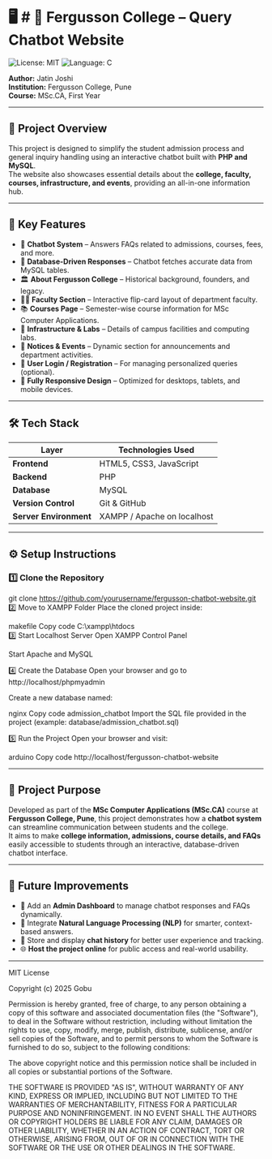 # 🖥️ # 🏫 Fergusson College – Query Chatbot Website
![License: MIT](https://img.shields.io/badge/License-MIT-yellow.svg)
![Language: C](https://img.shields.io/badge/Language-C-blue)

**Author:** Jatin Joshi  
**Institution:** Fergusson College, Pune  
**Course:** MSc.CA, First Year  

---

## 🤖 Project Overview

This project is designed to simplify the student admission process and general inquiry handling using an interactive chatbot built with **PHP and MySQL**.  
The website also showcases essential details about the **college, faculty, courses, infrastructure, and events**, providing an all-in-one information hub.

---

## 🚀 Key Features

- 💬 **Chatbot System** – Answers FAQs related to admissions, courses, fees, and more.  
- 🧠 **Database-Driven Responses** – Chatbot fetches accurate data from MySQL tables.  
- 🏛️ **About Fergusson College** – Historical background, founders, and legacy.  
- 👨‍🏫 **Faculty Section** – Interactive flip-card layout of department faculty.  
- 📚 **Courses Page** – Semester-wise course information for MSc Computer Applications.  
- 🏫 **Infrastructure & Labs** – Details of campus facilities and computing labs.  
- 📢 **Notices & Events** – Dynamic section for announcements and department activities.  
- 🔐 **User Login / Registration** – For managing personalized queries (optional).  
- 📱 **Fully Responsive Design** – Optimized for desktops, tablets, and mobile devices.

---

## 🛠️ Tech Stack

| Layer | Technologies Used |
|-------|--------------------|
| **Frontend** | HTML5, CSS3, JavaScript |
| **Backend** | PHP |
| **Database** | MySQL |
| **Version Control** | Git & GitHub |
| **Server Environment** | XAMPP / Apache on localhost |

---

## ⚙️ Setup Instructions

### 1️⃣ Clone the Repository

git clone https://github.com/yourusername/fergusson-chatbot-website.git
2️⃣ Move to XAMPP Folder
Place the cloned project inside:

makefile
Copy code
C:\xampp\htdocs\
3️⃣ Start Localhost Server
Open XAMPP Control Panel

Start Apache and MySQL

4️⃣ Create the Database
Open your browser and go to http://localhost/phpmyadmin

Create a new database named:

nginx
Copy code
admission_chatbot
Import the SQL file provided in the project (example: database/admission_chatbot.sql)

5️⃣ Run the Project
Open your browser and visit:

arduino
Copy code
http://localhost/fergusson-chatbot-website

---

## 📄 Project Purpose

Developed as part of the **MSc Computer Applications (MSc.CA)** course at **Fergusson College, Pune**, this project demonstrates how a **chatbot system** can streamline communication between students and the college.  
It aims to make **college information, admissions, course details, and FAQs** easily accessible to students through an interactive, database-driven chatbot interface.

---

## 🌟 Future Improvements

- 🧩 Add an **Admin Dashboard** to manage chatbot responses and FAQs dynamically.  
- 🧠 Integrate **Natural Language Processing (NLP)** for smarter, context-based answers.  
- 💬 Store and display **chat history** for better user experience and tracking.  
- 🌐 **Host the project online** for public access and real-world usability.

---

MIT License

Copyright (c) 2025 Gobu

Permission is hereby granted, free of charge, to any person obtaining a copy
of this software and associated documentation files (the "Software"), to deal
in the Software without restriction, including without limitation the rights
to use, copy, modify, merge, publish, distribute, sublicense, and/or sell
copies of the Software, and to permit persons to whom the Software is
furnished to do so, subject to the following conditions:

The above copyright notice and this permission notice shall be included in all
copies or substantial portions of the Software.

THE SOFTWARE IS PROVIDED "AS IS", WITHOUT WARRANTY OF ANY KIND, EXPRESS OR
IMPLIED, INCLUDING BUT NOT LIMITED TO THE WARRANTIES OF MERCHANTABILITY,
FITNESS FOR A PARTICULAR PURPOSE AND NONINFRINGEMENT. IN NO EVENT SHALL THE
AUTHORS OR COPYRIGHT HOLDERS BE LIABLE FOR ANY CLAIM, DAMAGES OR OTHER
LIABILITY, WHETHER IN AN ACTION OF CONTRACT, TORT OR OTHERWISE, ARISING FROM,
OUT OF OR IN CONNECTION WITH THE SOFTWARE OR THE USE OR OTHER DEALINGS IN THE
SOFTWARE.
